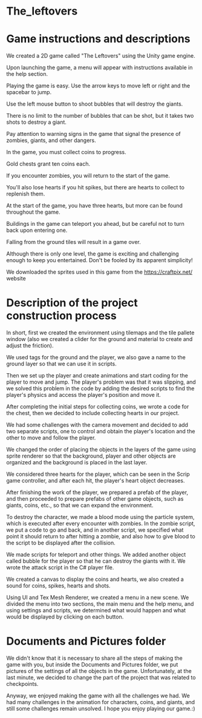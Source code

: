 # The_leftovers

<h1>Game instructions and descriptions</h1>
We created a 2D game called "The Leftovers" using the Unity game engine. 

Upon launching the game, a menu will appear with instructions available in the help section.

Playing the game is easy. Use the arrow keys to move left or right and the spacebar to jump. 

Use the left mouse button to shoot bubbles that will destroy the giants. 

There is no limit to the number of bubbles that can be shot, but it takes two shots to destroy a giant. 

Pay attention to warning signs in the game that signal the presence of zombies, giants, and other dangers.

In the game, you must collect coins to progress. 

Gold chests grant ten coins each. 

If you encounter zombies, you will return to the start of the game.

You'll also lose hearts if you hit spikes, but there are hearts to collect to replenish them. 

At the start of the game, you have three hearts, but more can be found throughout the game.


Buildings in the game can teleport you ahead, but be careful not to turn back upon entering one. 

Falling from the ground tiles will result in a game over.

Although there is only one level, the game is exciting and challenging enough to keep you entertained. Don't be fooled by its apparent simplicity!


We downloaded the sprites used in this game from the https://craftpix.net/ website 



<h1>Description of the project construction process</h1>

In short, first we created the environment using tilemaps and the tile pallete window (also we created a clider for the ground and material to create and adjust the friction).

We used tags for the ground and the player, we also gave a name to the ground layer so that we can use it in scripts.

Then we set up the player and create animations and start coding for the player to move and jump. The player's problem was that it was slipping, and we solved this problem in the code by adding the desired scripts to find the player's physics and access the player's position and move it.

After completing the initial steps for collecting coins, we wrote a code for the chest, then we decided to include collecting hearts in our project.

We had some challenges with the camera movement and decided to add two separate scripts, one to control and obtain the player's location and the other to move and follow the player.

We changed the order of placing the objects in the layers of the game using sprite renderer so that the background, player and other objects are organized and the background is placed in the last layer.

We considered three hearts for the player, which can be seen in the Scrip game controller, and after each hit, the player's heart object decreases.

After finishing the work of the player, we prepared a prefab of the player, and then proceeded to prepare prefabs of other game objects, such as giants, coins, etc., so that we can expand the environment.

To destroy the character, we made a blood mode using the particle system, which is executed after every encounter with zombies. 
In the zombie script, we put a code to go and back, and in another script, we specified what point it should return to after hitting a zombie, and also how to give blood to the script to be displayed after the collision.

We made scripts for teleport and other things.
We added another object called bubble for the player so that he can destroy the giants with it. We wrote the attack script in the C# player file.

We created a canvas to display the coins and hearts, we also created a sound for coins, spikes, hearts and shots.

Using UI and Tex Mesh Renderer, we created a menu in a new scene. We divided the menu into two sections, the main menu and the help menu, and using settings and scripts, we determined what would happen and what would be displayed by clicking on each button.



<h1>Documents and Pictures folder</h1>
We didn't know that it is necessary to share all the steps of making the game with you, but inside the Documents and Pictures folder, we put pictures of the settings of all the objects in the game. Unfortunately, at the last minute, we decided to change the part of the project that was related to checkpoints.

Anyway, we enjoyed making the game with all the challenges we had. We had many challenges in the animation for characters, coins, and giants, and still some challenges remain unsolved. I hope you enjoy playing our game.:)
